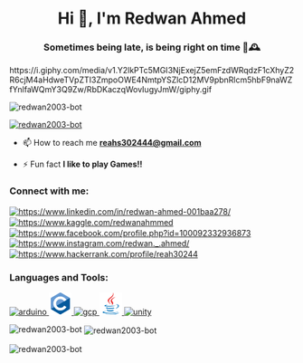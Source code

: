 <h1 align="center">Hi 👋, I'm Redwan Ahmed</h1>
<h3 align="center">Sometimes being late, is being right on time 📝🕰️</h3>
https://i.giphy.com/media/v1.Y2lkPTc5MGI3NjExejZ5emFzdWRqdzF1cXhyZ2R6cjM4aHdweTVpZTI3ZmpoOWE4NmtpYSZlcD12MV9pbnRlcm5hbF9naWZfYnlfaWQmY3Q9Zw/RbDKaczqWovIugyJmW/giphy.gif

<p align="left"> <img src="https://komarev.com/ghpvc/?username=redwan2003-bot&label=Profile%20views&color=0e75b6&style=flat" alt="redwan2003-bot" /> </p>

<p align="left"> <a href="https://github.com/ryo-ma/github-profile-trophy"><img src="https://github-profile-trophy.vercel.app/?username=redwan2003-bot" alt="redwan2003-bot" /></a> </p>

- 📫 How to reach me **reahs302444@gmail.com**

- ⚡ Fun fact **I like to play Games!!**

<h3 align="left">Connect with me:</h3>
<p align="left">
<a href="https://linkedin.com/in/https://www.linkedin.com/in/redwan-ahmed-001baa278/" target="blank"><img align="center" src="https://raw.githubusercontent.com/rahuldkjain/github-profile-readme-generator/master/src/images/icons/Social/linked-in-alt.svg" alt="https://www.linkedin.com/in/redwan-ahmed-001baa278/" height="30" width="40" /></a>
<a href="https://kaggle.com/https://www.kaggle.com/redwanahmmed" target="blank"><img align="center" src="https://raw.githubusercontent.com/rahuldkjain/github-profile-readme-generator/master/src/images/icons/Social/kaggle.svg" alt="https://www.kaggle.com/redwanahmmed" height="30" width="40" /></a>
<a href="https://fb.com/https://www.facebook.com/profile.php?id=100092332936873" target="blank"><img align="center" src="https://raw.githubusercontent.com/rahuldkjain/github-profile-readme-generator/master/src/images/icons/Social/facebook.svg" alt="https://www.facebook.com/profile.php?id=100092332936873" height="30" width="40" /></a>
<a href="https://instagram.com/https://www.instagram.com/redwan._.ahmed/" target="blank"><img align="center" src="https://raw.githubusercontent.com/rahuldkjain/github-profile-readme-generator/master/src/images/icons/Social/instagram.svg" alt="https://www.instagram.com/redwan._.ahmed/" height="30" width="40" /></a>
<a href="https://www.hackerrank.com/https://www.hackerrank.com/profile/reah30244" target="blank"><img align="center" src="https://raw.githubusercontent.com/rahuldkjain/github-profile-readme-generator/master/src/images/icons/Social/hackerrank.svg" alt="https://www.hackerrank.com/profile/reah30244" height="30" width="40" /></a>
</p>

<h3 align="left">Languages and Tools:</h3>
<p align="left"> <a href="https://www.arduino.cc/" target="_blank" rel="noreferrer"> <img src="https://cdn.worldvectorlogo.com/logos/arduino-1.svg" alt="arduino" width="40" height="40"/> </a> <a href="https://www.cprogramming.com/" target="_blank" rel="noreferrer"> <img src="https://raw.githubusercontent.com/devicons/devicon/master/icons/c/c-original.svg" alt="c" width="40" height="40"/> </a> <a href="https://cloud.google.com" target="_blank" rel="noreferrer"> <img src="https://www.vectorlogo.zone/logos/google_cloud/google_cloud-icon.svg" alt="gcp" width="40" height="40"/> </a> <a href="https://www.java.com" target="_blank" rel="noreferrer"> <img src="https://raw.githubusercontent.com/devicons/devicon/master/icons/java/java-original.svg" alt="java" width="40" height="40"/> </a> <a href="https://unity.com/" target="_blank" rel="noreferrer"> <img src="https://www.vectorlogo.zone/logos/unity3d/unity3d-icon.svg" alt="unity" width="40" height="40"/> </a> </p>

<p><img align="left" src="https://github-readme-stats.vercel.app/api/top-langs?username=redwan2003-bot&show_icons=true&locale=en&layout=compact" alt="redwan2003-bot" /></p>

<p>&nbsp;<img align="center" src="https://github-readme-stats.vercel.app/api?username=redwan2003-bot&show_icons=true&locale=en" alt="redwan2003-bot" /></p>

<p><img align="center" src="https://github-readme-streak-stats.herokuapp.com/?user=redwan2003-bot&" alt="redwan2003-bot" /></p>
